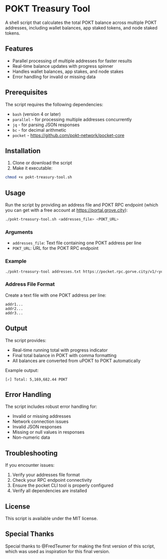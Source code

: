 # POKT Treasury Tool

A shell script that calculates the total POKT balance across multiple POKT addresses, including wallet balances, app staked tokens, and node staked tokens.

## Features

- Parallel processing of multiple addresses for faster results
- Real-time balance updates with progress spinner
- Handles wallet balances, app stakes, and node stakes
- Error handling for invalid or missing data

## Prerequisites

The script requires the following dependencies:

- `bash` (version 4 or later)
- `parallel` - for processing multiple addresses concurrently
- `jq` - for parsing JSON responses
- `bc` - for decimal arithmetic
- `pocket` - https://github.com/pokt-network/pocket-core

## Installation

1. Clone or download the script
2. Make it executable:
```bash
chmod +x pokt-treasury-tool.sh
```

## Usage

Run the script by providing an address file and POKT RPC endpoint (which you can get with a free account at https://portal.grove.city):

```bash
./pokt-treasury-tool.sh <addresses_file> <POKT_URL>
```

### Arguments

- `addresses_file`: Text file containing one POKT address per line
- `POKT_URL`: URL for the POKT RPC endpoint

### Example

```bash
./pokt-treasury-tool addresses.txt https://pocket.rpc.gorve.city/v1/<your_app_id>
```

### Address File Format

Create a text file with one POKT address per line:

```text
addr1...
addr2...
addr3...
```

## Output

The script provides:

- Real-time running total with progress indicator
- Final total balance in POKT with comma formatting
- All balances are converted from uPOKT to POKT automatically

Example output:
```
[✓] Total: 5,169,682.44 POKT
```

## Error Handling

The script includes robust error handling for:
- Invalid or missing addresses
- Network connection issues
- Invalid JSON responses
- Missing or null values in responses
- Non-numeric data

## Troubleshooting

If you encounter issues:

1. Verify your addresses file format
2. Check your RPC endpoint connectivity
3. Ensure the pocket CLI tool is properly configured
4. Verify all dependencies are installed

## License

This script is available under the MIT license.

## Special Thanks
Special thanks to @FredTeumer for making the first version of this script, which was used as inspiration for this final version.